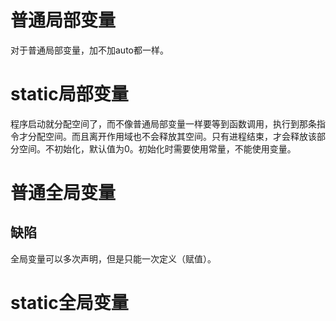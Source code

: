  

# 普通局部变量

对于普通局部变量，加不加auto都一样。

# static局部变量

程序启动就分配空间了，而不像普通局部变量一样要等到函数调用，执行到那条指令才分配空间。而且离开作用域也不会释放其空间。只有进程结束，才会释放该部分空间。不初始化，默认值为0。初始化时需要使用常量，不能使用变量。

# 普通全局变量

## 缺陷

全局变量可以多次声明，但是只能一次定义（赋值）。





# static全局变量

